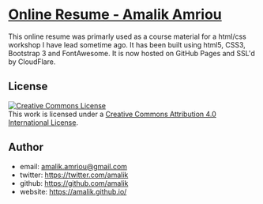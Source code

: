 # [Online Resume - Amalik Amriou](https://amalikamriou.com)
This online resume was primarly used as a course material for a html/css workshop I have lead sometime ago. It has been built using html5, CSS3, Bootstrap 3 and FontAwesome. It is now hosted on GitHub Pages and SSL'd by CloudFlare.
## License
<a rel="license" href="https://creativecommons.org/licenses/by-nc-sa/4.0/"><img alt="Creative Commons License" style="border-width:0" src="https://licensebuttons.net/l/by-nc-sa/3.0/88x31.png" /></a><br />This work is licensed under a <a rel="license" href="http://creativecommons.org/licenses/by/4.0/">Creative Commons Attribution 4.0 International License</a>.
## Author
- email: amalik.amriou@gmail.com
- twitter: https://twitter.com/amalik
- github: https://github.com/amalik
- website: https://amalik.github.io/

